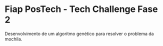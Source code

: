 # Fiap PosTech - Tech Challenge Fase 2
Desenvolvimento de um algoritmo genético para resolver o problema da mochila.

